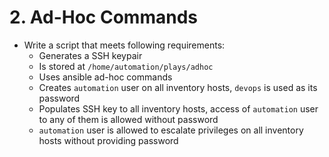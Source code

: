 # 2. Ad-Hoc Commands

* Write a script that meets following requirements:
    * Generates a SSH keypair
    * Is stored at `/home/automation/plays/adhoc`
    * Uses ansible ad-hoc commands
    * Creates `automation` user on all inventory hosts, `devops` is used as its password
    * Populates SSH key to all inventory hosts, access of `automation` user to any of them is allowed without password
    * `automation` user is allowed to escalate privileges on all inventory hosts without providing password

